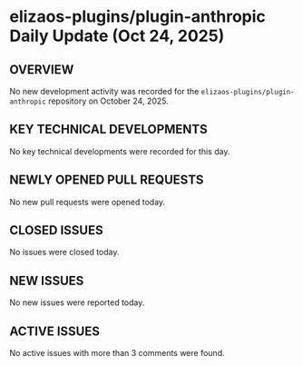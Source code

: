 # elizaos-plugins/plugin-anthropic Daily Update (Oct 24, 2025)
## OVERVIEW 
No new development activity was recorded for the `elizaos-plugins/plugin-anthropic` repository on October 24, 2025.
## KEY TECHNICAL DEVELOPMENTS
No key technical developments were recorded for this day.

## NEWLY OPENED PULL REQUESTS
No new pull requests were opened today.

## CLOSED ISSUES
No issues were closed today.

## NEW ISSUES
No new issues were reported today.

## ACTIVE ISSUES
No active issues with more than 3 comments were found.